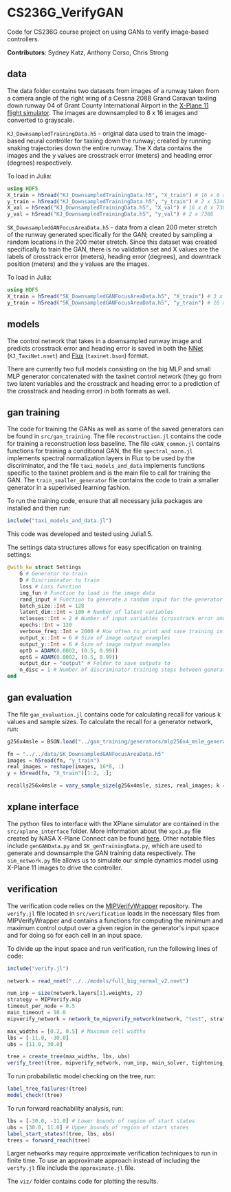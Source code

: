 # CS236G_VerifyGAN
Code for CS236G course project on using GANs to verify image-based controllers.

**Contributors**: Sydney Katz, Anthony Corso, Chris Strong

## data
The data folder contains two datasets from images of a runway taken from a camera angle of the right wing of a Cessna 208B Grand Caravan taxiing down runway 04 of Grant County International Airport in the [X-Plane 11 flight simulator](https://www.x-plane.com/). The images are downsampled to 8 x 16 images and converted to grayscale.

`KJ_DownsampledTrainingData.h5` - original data used to train the image-based neural controller for taxiing down the runway; created by running snaking trajectories down the entire runway. The X data contains the images and the y values are crosstrack error (meters) and heading error (degrees) respectively.

To load in Julia:
```julia
using HDF5
X_train = h5read("KJ_DownsampledTrainingData.h5", "X_train") # 16 x 8 x 51463 
y_train = h5read("KJ_DownsampledTrainingData.h5", "y_train") # 2 x 51463
X_val = h5read("KJ_DownsampledTrainingData.h5", "X_val") # 16 x 8 x 7386
y_val = h5read("KJ_DownsampledTrainingData.h5", "y_val") # 2 x 7386
```

`SK_DownsampledGANFocusAreaData.h5` - data from a clean 200 meter stretch of the runway generated specifically for the GAN; created by sampling a random locations in the 200 meter stretch. Since this dataset was created specifically to train the GAN, there is no validation set and X values are the labels of crosstrack error (meters), heading error (degrees), and downtrack position (meters) and the y values are the images.

To load in Julia:
```julia
using HDF5
X_train = h5read("SK_DownsampledGANFocusAreaData.h5", "X_train") # 3 x 10000
y_train = h5read("SK_DownsampledGANFocusAreaData.h5", "y_train") # 16 x 8 x 10000
```

## models
The control network that takes in a downsampled runway image and predicts crosstrack error and heading error is saved in both the [NNet](https://github.com/sisl/NNet) (`KJ_TaxiNet.nnet`) and [Flux](https://fluxml.ai/) (`taxinet.bson`) format.

There are currently two full models consisting on the big MLP and small MLP generator concatenated with the taxinet control network (they go from two latent variables and the crosstrack and heading error to a prediction of the crosstrack and heading error) in both formats as well.

## gan training
The code for training the GANs as well as some of the saved generators can be found in `src/gan_training`. The file `reconstruction.jl` contains the code for training a reconstruction loss baseline. The file `cGAN_common.jl` contains functions for training a conditional GAN, the file `spectral_norm.jl` implements spectral normalization layers in Flux to be used by the discriminator, and the file `taxi_models_and_data` implements functions specific to the taxinet problem and is the main file to call for training the GAN. The `train_smaller_generator` file contains the code to train a smaller generator in a superivised learning fashion.

To run the training code, ensure that all necessary julia packages are installed and then run:
```julia
include("taxi_models_and_data.jl")
```
This code was developed and tested using Julia1.5.

The settings data structures allows for easy specification on training settings:

```julia
@with_kw struct Settings
	G # Generator to train
	D # Discriminator to train
	loss # Loss function
	img_fun # Function to load in the image data
	rand_input # Function to generate a random input for the generator
	batch_size::Int = 128
	latent_dim::Int = 100 # Number of latent variables
	nclasses::Int = 2 # Number of input variables (crosstrack error and heading error)
	epochs::Int = 120
	verbose_freq::Int = 2000 # How often to print and save training info
	output_x::Int = 6 # Size of image output examples
	output_y::Int = 6 # Size of image output examples
	optD = ADAM(0.0002, (0.5, 0.99))
	optG = ADAM(0.0002, (0.5, 0.99))
	output_dir = "output" # Folder to save outputs to
	n_disc = 1 # Number of discriminator training steps between generator training step
end
```

## gan evaluation
The file `gan_evaluation.jl` contains code for calculating recall for various k values and sample sizes. To calculate the recall for a generator network, run:

```julia
g256x4msle = BSON.load("../gan_training/generators/mlp256x4_msle_generator_uniform.bson")[:g];

fn = "../../data/SK_DownsampledGANFocusAreaData.h5"
images = h5read(fn, "y_train")
real_images = reshape(images, 16*8, :)
y = h5read(fn, "X_train")[1:2, :];

recalls256x4msle = vary_sample_size(g256x4msle, sizes, real_images; k = 30);
```

## xplane interface
The python files to interface with the XPlane simulator are contained in the `src/xplane_interface` folder. More information about the `xpc3.py` file created by NASA X-Plane Connect can be found [here](https://github.com/nasa/XPlaneConnect). Other notable files include `genGANData.py` and `SK_genTrainingData.py`, which are used to generate and downsample the GAN training data respectively. The `sim_network.py` file allows us to simulate our simple dynamics model using X-Plane 11 images to drive the controller.

## verification
The verification code relies on the [MIPVerifyWrapper](https://github.com/castrong/MIPVerifyWrapper) repository. The `verify.jl` file located in `src/verification` loads in the necessary files from MIPVerifyWrapper and contains a functions for computing the minimum and maximum control output over a given region in the generator's input space and for doing so for each cell in an input space.

To divide up the input space and run verification, run the following lines of code:

```julia
include("verify.jl")

network = read_nnet("../../models/full_big_normal_v2.nnet")

num_inp = size(network.layers[1].weights, 2)
strategy = MIPVerify.mip
timeout_per_node = 0.5
main_timeout = 10.0
mipverify_network = network_to_mipverify_network(network, "test", strategy)

max_widths = [0.2, 0.5] # Maximum cell widths
lbs = [-11.0, -30.0]
ubs = [11.0, 30.0]

tree = create_tree(max_widths, lbs, ubs)
verify_tree!(tree, mipverify_network, num_inp, main_solver, tightening_solver)
```

To run probabilistic model checking on the tree, run:

```julia
label_tree_failures!(tree)
model_check!(tree)
```

To run forward reachability analysis, run:

```julia
lbs = [-30.0, -11.0] # Lower bounds of region of start states
ubs = [30.0, 11.0] # Upper bounds of region of start states
label_start_states!(tree, lbs, ubs)
trees = forward_reach(tree)
```

Larger networks may require approximate verification techniques to run in finite time. To use an approximate approach instead of including the `verify.jl` file include the `approximate.jl` file.

The `viz/` folder contains code for plotting the results.
